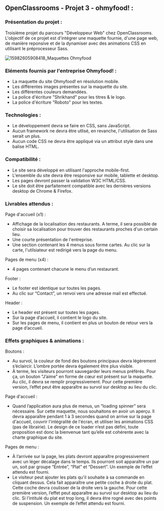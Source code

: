 ﻿## OpenClassrooms - Projet 3 - ohmyfood! :
 
### Présentation du projet : 

Troisième projet du parcours "Développeur Web" chez OpenClassrooms. L'objectif de ce projet est d'intégrer une maquette fournie, d'une page web, de manière reponsive et de la dynamiser avec des animations CSS en utilisant le préprocesseur Sass. 

![15982605908418_Maquettes Ohmyfood](https://user-images.githubusercontent.com/70963008/123450599-32b2cf00-d5dd-11eb-9212-373dc4190373.jpg)

### Eléments fournis par l'entreprise Ohmyfood! : 

- La maquette du site Ohmyfood! en résolution mobile.
- Les différentes images présentes sur la maquette du site.
- Les différentes couleurs demandées.
- La police d'écriture "Shrikhand" pour les titres & le logo.
- La police d'écriture "Roboto" pour les textes.

### Technologies : 

- Le développement devra se faire en CSS, sans JavaScript.
- Aucun framework ne devra être utlisé, en revanche, l'utilisation de Sass serait un plus. 
- Aucun code CSS ne devra être appliqué via un attribut style dans une balise HTML.

### Compatibilité :

- Le site sera développé en utilisant l'approche mobile-first.
- L'ensemble du site devra être responsive sur mobile, tablette et desktop. 
- Les pages devront passer la validation W3C HTML/CSS.
- Le site doit être parfaitement compatible avec les dernières versions desktop de Chrome & Firefox. 

### Livrables attendus :

Page d'accueil (x1) :
- Affichage de la localisation des restaurants. A terme, il sera possible de choisir sa localisation pour trouver des restaurants proches d'un certain lieu. 
- Une courte présentation de l'entreprise. 
- Une section contenant les 4 menus sous forme cartes. Au clic sur la carte, l'utilsiateur est redirigé vers la page du menu.

Pages de menu (x4) :
- 4 pages contenant chacune le menu d’un restaurant.

Footer :
- Le footer est identique sur toutes les pages.
- Au clic sur “Contact”, un renvoi vers une adresse mail est effectué.

Header : 
- Le header est présent sur toutes les pages.
- Sur la page d’accueil, il contient le logo du site.
- Sur les pages de menu, il contient en plus un bouton de retour vers la page d’accueil.

### Effets graphiques & animations :

Boutons : 
- Au survol, la couleur de fond des boutons principaux devra légèrement s’éclaircir. L’ombre portée devra également être plus visible.
- À terme, les visiteurs pourront sauvegarder leurs menus préférés. Pour ça, un bouton "J’aime" en forme de cœur est présent sur la maquette. Au clic, il devra se remplir progressivement. Pour cette première version, l’effet peut être apparaître au survol sur desktop au lieu du clic.

Page d'accueil : 
- Quand l’application aura plus de menus, un “loading spinner” sera nécessaire. Sur cette maquette, nous souhaitons en avoir un aperçu. Il devra apparaître pendant 1 à 3 secondes quand on arrive sur la page d'accueil, couvrir l'intégralité de l'écran, et utiliser les animations CSS (pas de librairie). Le design de ce loader n’est pas défini, toute proposition est donc la bienvenue tant qu’elle est cohérente avec la charte graphique du site.

Pages de menu : 
- À l’arrivée sur la page, les plats devront apparaître progressivement avec un léger décalage dans le temps. Ils pourront soit apparaître un par un, soit par groupe “Entrée”, “Plat” et “Dessert”. Un exemple de l’effet attendu est fourni.
- Le visiteur peut ajouter les plats qu'il souhaite à sa commande en cliquant dessus. Cela fait apparaître une petite coche à droite du plat. Cette coche devra coulisser de la droite vers la gauche. Pour cette première version, l’effet peut apparaître au survol sur desktop au lieu du clic. Si l’intitulé du plat est trop long, il devra être rogné avec des points de suspension. Un exemple de l’effet attendu est fourni.

